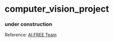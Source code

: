 # computer_vision_project
### under construction

Reference: [AI.FREE Team](https://github.com/AI-FREE-Team/Handwriting-Chinese-Characters-Recognition)
